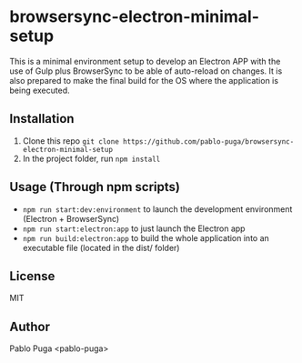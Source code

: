 # browsersync-electron-minimal-setup

This is a minimal environment setup to develop an Electron APP with the use of Gulp plus BrowserSync to be able of auto-reload on changes. It is also prepared to make the final build for the OS where the application is being executed.

## Installation
1. Clone this repo `git clone https://github.com/pablo-puga/browsersync-electron-minimal-setup`
2. In the project folder, run `npm install`

## Usage (Through npm scripts)
- `npm run start:dev:environment` to launch the development environment (Electron + BrowserSync)
- `npm run start:electron:app` to just launch the Electron app
- `npm run build:electron:app` to build the whole application into an executable file (located in the dist/ folder)

## License
MIT

## Author
Pablo Puga &lt;pablo-puga&gt;
